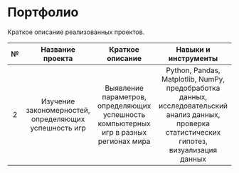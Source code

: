 # Портфолио

Краткое описание реализованных проектов.

| № | Название проекта | Краткое описание | Навыки и инструменты |
| :-: |:--------------------:|:---------------------:|:---------------------------:|
|2| Изучение закономерностей, определяющих успешность игр | Выявление параметров, определяющих успешность компьютерных игр в разных регионах мира | Python, Pandas, Matplotlib, NumPy, предобработка данных, исследовательский анализ данных, проверка статистических гипотез, визуализация данных |
